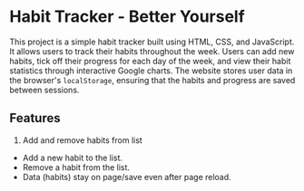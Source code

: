 # Habit Tracker - Better Yourself

This project is a simple habit tracker built using HTML, CSS, and JavaScript. It allows users to track their habits throughout the week. Users can add new habits, tick off their progress for each day of the week, and view their habit statistics through interactive Google charts. The website stores user data in the browser's `localStorage`, ensuring that the habits and progress are saved between sessions.

## Features

1. Add and remove habits from list 
- Add a new habit to the list.
- Remove a habit from the list.
- Data  (habits) stay on page/save even after page reload.

